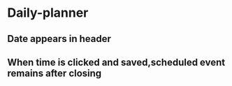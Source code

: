 # Daily-planner

## Date appears in header

## When time is clicked and saved,scheduled event remains after closing
